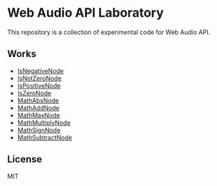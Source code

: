 # Web Audio API Laboratory

This repository is a collection of experimental code for Web Audio API.

## Works

  - [IsNegativeNode](IsNegativeNode)
  - [IsNotZeroNode](IsNotZeroNode)
  - [IsPositiveNode](IsPositiveNode)
  - [IsZeroNode](IsZeroNode)
  - [MathAbsNode](MathAbsNode)
  - [MathAddNode](MathAddNode)
  - [MathMaxNode](MathMaxNode)
  - [MathMultiplyNode](MathMultiplyNode)
  - [MathSignNode](MathSignNode)
  - [MathSubtractNode](MathSubtractNode)

## License
MIT
